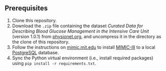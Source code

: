 ## Prerequisites

1. Clone this repository.
2. Download the `.zip` file containing the dataset _Curated Data for Describing Blood Glucose Management in the
   Intensive Care Unit_ (version 1.0.1)
   from [physionet.org](https://physionet.org/content/glucose-management-mimic/1.0.1/#files-panel), and uncompress it in
   the directory as the clone of this repository.
3. Follow the instructions on [mimic.mit.edu](https://mimic.mit.edu/docs/gettingstarted/local/) to
   install [MIMIC-III](https://physionet.org/content/mimiciii/1.4/) to a local [PostgreSQL](https://www.postgresql.org)
   database.
4. Sync the Python virtual environment (i.e., install required packages) using `pip install -r requirements.txt`.
